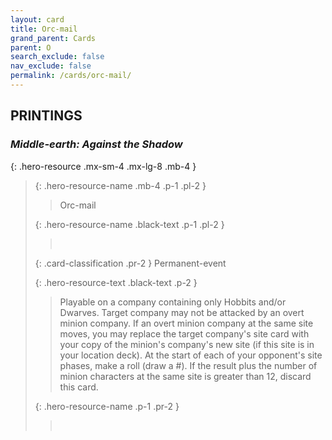 ```yaml
---
layout: card
title: Orc-mail
grand_parent: Cards
parent: O
search_exclude: false
nav_exclude: false
permalink: /cards/orc-mail/
---
```


## PRINTINGS


### _Middle-earth: Against the Shadow_

{: .hero-resource .mx-sm-4 .mx-lg-8 .mb-4 }
> {: .hero-resource-name .mb-4 .p-1 .pl-2 }
> > <div class="card-mp"></div>
> > <div class="card-name">Orc-mail</div>
>
> {: .hero-resource-name .black-text .p-1 .pl-2 }
> > &nbsp;
>
> {: .card-classification .pr-2 }
> Permanent-event
>
> {: .hero-resource-text .black-text .p-2 }
> > Playable on a company containing only Hobbits and/or Dwarves. Target company may not be attacked by an overt minion company. If an overt minion company at the same site moves, you may replace the target company's site card with your copy of the minion's company's new site (if this site is in your location deck). At the start of each of your opponent's site phases, make a roll (draw a #). If the result plus the number of minion characters at the same site is greater than 12, discard this card. 
> 
> {: .hero-resource-name .p-1 .pr-2 }
> > <div class="card-shield"></div>
> > <div class="card-corruption">&nbsp;</div>
